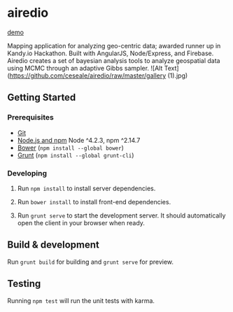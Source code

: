 # airedio
[demo](https://airedio.herokuapp.com)

Mapping application for analyzing geo-centric data; awarded runner up in Kandy.io Hackathon. Built with AngularJS, Node/Express, and Firebase. Airedio creates a set of bayesian analysis tools to analyze geospatial data using MCMC through an adaptive Gibbs sampler.
![Alt Text](https://github.com/ceseale/airedio/raw/master/gallery (1).jpg)
## Getting Started

### Prerequisites

- [Git](https://git-scm.com/)
- [Node.js and npm](nodejs.org) Node ^4.2.3, npm ^2.14.7
- [Bower](bower.io) (`npm install --global bower`)
- [Grunt](http://gruntjs.com/) (`npm install --global grunt-cli`)

### Developing

1. Run `npm install` to install server dependencies.

2. Run `bower install` to install front-end dependencies.

3. Run `grunt serve` to start the development server. It should automatically open the client in your browser when ready.

## Build & development

Run `grunt build` for building and `grunt serve` for preview.

## Testing

Running `npm test` will run the unit tests with karma.
